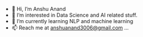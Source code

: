 - 👋 Hi, I’m Anshu Anand
- 👀 I’m interested in Data Science and AI related stuff.
- 🌱 I’m currently learning NLP and machine learning
- 📫 Reach me at anshuanand3006@gmail.com ...

<!---
Anshu-Anand5/Anshu-Anand5 is a ✨ special ✨ repository because its `README.md` (this file) appears on your GitHub profile.
You can click the Preview link to take a look at your changes.
--->
